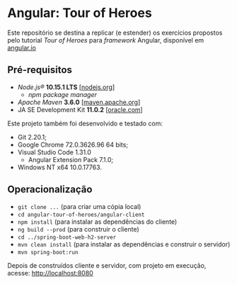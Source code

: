 # Angular: Tour of Heroes

Este repositório se destina a replicar (e estender) os exercícios propostos pelo
tutorial _Tour of Heroes_ para _framework_ Angular, disponível em
[angular.io](https://angular.io/tutorial)

## Pré-requisitos

- _Node.js®_ **10.15.1 LTS** [[nodejs.org](https://nodejs.org/)]
  - _npm package manager_
- _Apache Maven_ **3.6.0** [[maven.apache.org](https://maven.apache.org/index.html)]
- JA SE Development Kit **11.0.2** [[oracle.com](https://www.oracle.com/technetwork/java/javase/downloads/index.html)]

Este projeto também foi desenvolvido e testado com:

- Git 2.20.1;
- Google Chrome 72.0.3626.96 64 bits;
- Visual Studio Code 1.31.0 
  - Angular Extension Pack 7.1.0;
- Windows NT x64 10.0.17763.

## Operacionalização

- `git clone ...` (para criar uma cópia local)
- `cd angular-tour-of-heroes/angular-client`
- `npm install` (para instalar as dependências do cliente)
- `ng build --prod` (para construir o cliente)
- `cd ../spring-boot-web-h2-server`
- `mvn clean install` (para instalar as dependências e construir o servidor)
- `mvn spring-boot:run`

Depois de construídos cliente e servidor, com projeto em execução,
acesse: [http://localhost:8080](http://localhost:8080)
